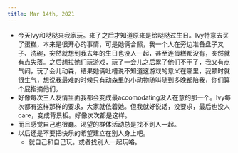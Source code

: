 ```yaml
---
title: Mar 14th, 2021
---
```


- 今天Ivy和哒哒来我家玩。来了之后才知道原来是给哒哒过生日。Ivy特意去买了蛋糕，本来是很开心的事情，可是她俩合照，我一个人在旁边准备盘子叉子、洗碗，突然就想到我去年的生日也没人一起，甚至连蛋糕都没有，突然就有点失落。之后想拉她们玩游戏，玩了一会儿之后累了他们不干了，我又有点气闷，玩了会儿动森，结果她俩吐槽说不知道这游戏的意义在哪里，我顿时就很生气，想说我最难的时候只有动森里的小动物随叫随到多晚都陪我，你们算个屁指摘他们。
- 好像每次三人友情里面我都会变成最accomodating没人在意的那一个。Ivy每次都有这样那样的要求，大家就依着她。但我就好说话，没要求，最后也没人care，变成背景板。好像次次都是这样。
- 而且感觉自己也很蠢。渴望的群体活动总是找不到人一起。
- 以后还是不要把快乐的希望建立在别人身上吧。
	- 就自己和自己玩。或者找别人一起玩咯。